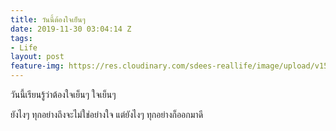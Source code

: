 ```yaml
---
title: วันนี้ต้องใจเย็นๆ
date: 2019-11-30 03:04:14 Z
tags:
- Life
layout: post
feature-img: https://res.cloudinary.com/sdees-reallife/image/upload/v1555658919/sample_feature_img.png
---
```


วันนี้เรียนรู้ว่าต้องใจเย็นๆ ใจเย็นๆ

<i class="fa fa-child" style="color:plum"></i>

ยังไงๆ ทุกอย่างถึงจะไม่ใช่อย่างใจ แต่ยังไงๆ ทุกอย่างก็ออกมาดี

